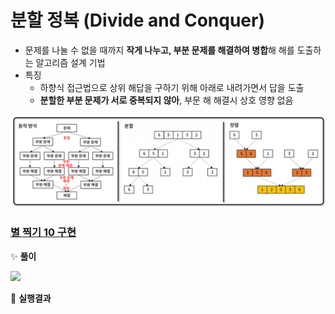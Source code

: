 # 분할 정복 (Divide and Conquer)
- 문제를 나눌 수 없을 때까지 **작게 나누고, 부분 문제를 해결하여 병합**해 해를 도출하는 알고리즘 설계 기법
- 특징
  - 하향식 접근법으로 상위 해답을 구하기 위해 아래로 내려가면서 답을 도출
  - **분할한 부분 문제가 서로 중복되지 않아**, 부문 해 해결시 상호 영향 없음

![](./images/dnc.png)

  
###  [별 찍기 10 구현](https://www.acmicpc.net/problem/2447)

✨ **풀이**

![](./images/.png)


🧪 **실행결과**

```javascript

```